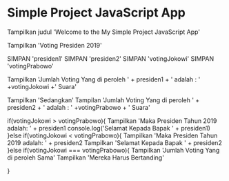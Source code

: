 # Simple Project JavaScript App

Tampilkan judul 'Welcome to the My Simple Project JavaScript App'

Tampilkan 'Voting Presiden 2019'

SIMPAN 'presiden1'
SIMPAN 'presiden2'
SIMPAN 'votingJokowi'
SIMPAN 'votingPrabowo'

Tampilkan 'Jumlah Voting Yang di peroleh ' + presiden1 +  ' adalah : ' +votingJokowi +' Suara'

Tampilkan 'Sedangkan'
Tampilan 'Jumlah Voting Yang di peroleh ' + presiden2 +  ' adalah : ' +votingPrabowo + ' Suara'

if(votingJokowi > votingPrabowo){
    Tampilkan 'Maka Presiden Tahun 2019 adalah: ' + presiden1 
    console.log('Selamat Kepada Bapak ' + presiden1)
}else if(votingJokowi < votingPrabowo){
    Tampilkan 'Maka Presiden Tahun 2019 adalah: ' + presiden2
    Tampilkan 'Selamat Kepada Bapak ' + presiden2
}else if(votingJokowi === votingPrabowo){
    Tampilkan 'Jumlah Voting Yang di peroleh Sama'
    Tampilkan 'Mereka Harus Bertanding'

}